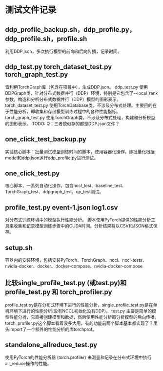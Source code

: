 # 测试文件记录

## ddp_profile_backup.sh，ddp_profile.py，ddp_profile.sh，profile.sh
利用DDP.json，多次执行模型的前向和后向传播，记录时间。

## ddp_test.py torch_dataset_test.py torch_graph_test.py
皆利用TorchGraph库（包含在项目中），生成DDP.json。
ddp_test.py 使用DDPGraph类，针对分布式数据并行（DDP）环境，特别是它包含了--local_rank 参数。构造和分析分布式数据并行（DDP）模型的图形表示。
torch_dataset_test.py 使用TorchDatabase类，不涉及分布式处理。主要目的在于性能分析，即收集和存储模型训练过程中的各种性能指标。
torch_graph_test.py 使用TorchGraph类，不涉及分布式处理，构建和分析模型的图形表示。
TODO:
Q：三者貌似存的都是DDP.json文件？

## one_click_test_backup.py 
实验核心脚本：批量测试模型训练时间的脚本，使用容器化操作，即批量化根据model和ddp.json运行ddp_profile.py进行测试。

## one_click_test.py 
核心脚本，一系列自动化操作，包含nccl_test、baseline_test、TorchGraph_test、ddpgraph_test、op_test测试。

## profile_test.py event-1.json log1.csv
对分布式训练环境中的模型执行性能分析。
脚本使用PyTorch提供的性能分析工具来收集和记录模型训练步骤中的CUDA时间。分析结果将以CSV和JSON格式保存。

## setup.sh 
容器内的安装环境，包括安装PyTorch、TorchGraph、nccl、nccl-tests、nvidia-docker、docker、docker-compose、nvidia-docker-compose

## 比较single_profile_test.py (或test.py)和 profile_test.py 和 torch_profiler.py
profile_test.py是在分布式环境下进行的性能分析，single_profile_test.py是在单机环境下进行的性能分析(没有NCCL初始化没有DDP)。
test.py 主要是简单的模型性能分析，它直接创建模型和数据，然后使用性能分析器分析模型的后向传播。
torch_profiler.py这个脚本看着没多大用，有的功能前两个脚本基本都实现了？里头import了一个额外的性能分析的库torchprof。

## standalone_allreduce_test.py 
使用PyTorch的性能分析器 (torch.profiler) 来测量和记录在分布式环境中执行all_reduce操作的性能。